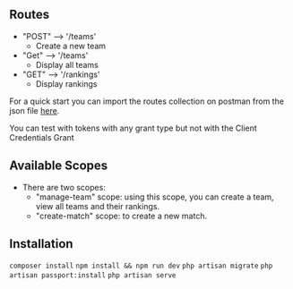 ## Routes

- "POST" --> '/teams'
	- Create a new team
- "Get" --> '/teams'
	- Display all teams
- "GET" --> '/rankings'
	- Display rankings

For a quick start you can import the routes collection on postman from the json file [here](https://github.com/abdohadi/teamsAPI/blob/main/teamsAPI.postman_collection.json).

You can test with tokens with any grant type but not with the Client Credentials Grant

## Available Scopes

- There are two scopes:
	- "manage-team" scope: using this scope, you can create a team, view all teams and their rankings.
	- "create-match" scope: to create a new match. 

## Installation

`composer install`
`npm install && npm run dev`
`php artisan migrate`
`php artisan passport:install`
`php artisan serve`
